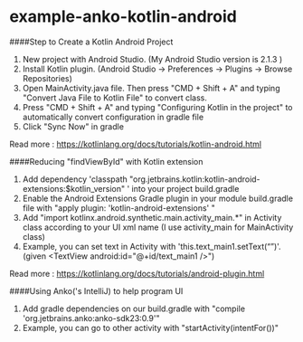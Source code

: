 # example-anko-kotlin-android

####Step to Create a Kotlin Android Project
1. New project with Android Studio. (My Android Studio version is 2.1.3 )
2. Install Kotlin plugin. (Android Studio -> Preferences -> Plugins -> Browse Repositories)
3. Open MainActivity.java file. Then press "CMD + Shift + A" and typing "Convert Java File to Kotlin File" to convert class.
4. Press "CMD + Shift + A" and typing "Configuring Kotlin in the project" to automatically convert configuration in gradle file
5. Click "Sync Now" in gradle

Read more : https://kotlinlang.org/docs/tutorials/kotlin-android.html

####Reducing "findViewById" with Kotlin extension
1. Add dependency 'classpath "org.jetbrains.kotlin:kotlin-android-extensions:$kotlin_version" ' into your project build.gradle
2. Enable the Android Extensions Gradle plugin in your module build.gradle file with "apply plugin: 'kotlin-android-extensions' "
3. Add "import kotlinx.android.synthetic.main.activity_main.*" in Activity class according to your UI xml name (I use activity_main for MainActivity class)
4. Example, you can set text in Activity with 'this.text_main1.setText(“”)'. (given <TextView android:id="@+id/text_main1 />")

Read more : https://kotlinlang.org/docs/tutorials/android-plugin.html

####Using Anko('s IntelliJ) to help program UI
1. Add gradle dependencies on our build.gradle with "compile 'org.jetbrains.anko:anko-sdk23:0.9'"
2. Example, you can go to other activity with "startActivity(intentFor<Main2Activity>())"